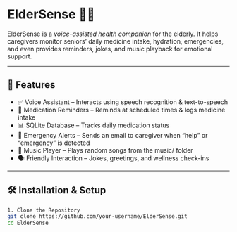 # ElderSense 🧓🤖

ElderSense is a *voice-assisted health companion* for the elderly. It helps caregivers monitor seniors’ daily medicine intake, hydration, emergencies, and even provides reminders, jokes, and music playback for emotional support.  

---

## 🚀 Features
- ✅ Voice Assistant – Interacts using speech recognition & text-to-speech  
- 💊 Medication Reminders – Reminds at scheduled times & logs medicine intake  
- 📊 SQLite Database – Tracks daily medication status  
- 📧 Emergency Alerts – Sends an email to caregiver when “help” or “emergency” is detected  
- 🎵 Music Player – Plays random songs from the music/ folder  
- 🗣 Friendly Interaction – Jokes, greetings, and wellness check-ins  

---

## 🛠 Installation & Setup

```bash
1. Clone the Repository
git clone https://github.com/your-username/ElderSense.git
cd ElderSense



